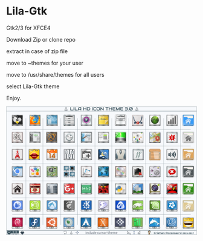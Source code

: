 # Lila-Gtk
Gtk2/3 for XFCE4 

<P>Download Zip or clone repo</P> 
<P>extract in case of zip file </P>
<P>move to ~themes               for your user</P>
<P>move to /usr/share/themes     for all users</P>
<P>select Lila-Gtk theme </P>
<P>Enjoy.</P>
<img src="https://github.com/ilnanny/Lila-HD-icon-theme/blob/master/Lila-HD-Icon-theme-3.0-Preview.png?raw=true"Lila HD icon Theme Master">
